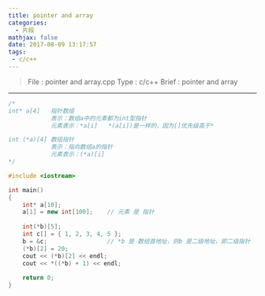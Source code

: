 ```yaml
---
title: pointer and array
categories:
  - 片段
mathjax: false
date: 2017-08-09 13:17:57
tags:
 - c/c++
---
```


> File : pointer and array.cpp
> Type : c/c++
> Brief : pointer and array

<!-- more -->

---

```c++
/*
int* a[4]   指针数组     
            表示：数组a中的元素都为int型指针    
            元素表示：*a[i]   *(a[i])是一样的，因为[]优先级高于*

int (*a)[4] 数组指针     
            表示：指向数组a的指针
            元素表示：(*a)[i]  
*/

#include <iostream>

int main()
{
    int* a[10];
    a[1] = new int[100];    // 元素 是 指针
    
    int(*b)[5];
    int c[] = { 1, 2, 3, 4, 5 };
    b = &c;                 // *b 是 数组首地址，则b 是二级地址，即二级指针
    (*b)[2] = 20;
    cout << (*b)[2] << endl;
    cout << *((*b) + 1) << endl;
    
    return 0;
}
```
